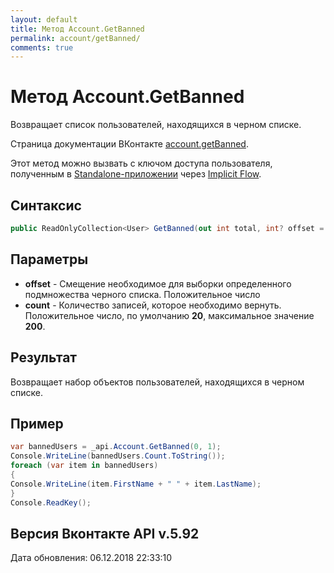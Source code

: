 ```yaml
---
layout: default
title: Метод Account.GetBanned
permalink: account/getBanned/
comments: true
---
```

# Метод Account.GetBanned
Возвращает список пользователей, находящихся в черном списке.

Страница документации ВКонтакте [account.getBanned](https://vk.com/dev/account.getBanned).

Этот метод можно вызвать с ключом доступа пользователя, полученным в [Standalone-приложении](https://vk.com/dev/standalone) через [Implicit Flow](https://vk.com/dev/implicit_flow_user).

## Синтаксис
``` csharp
public ReadOnlyCollection<User> GetBanned(out int total, int? offset = null, int? count = null)
```

## Параметры
+ **offset** - Смещение необходимое для выборки определенного подмножества черного списка. 
Положительное число
+ **count** - Количество записей, которое необходимо вернуть. 
Положительное число, по умолчанию **20**, максимальное значение **200**.

## Результат
Возвращает набор объектов пользователей, находящихся в черном списке.

## Пример
``` csharp
var bannedUsers = _api.Account.GetBanned(0, 1);
Console.WriteLine(bannedUsers.Count.ToString());
foreach (var item in bannedUsers)
{ 
Console.WriteLine(item.FirstName + " " + item.LastName); 
}
Console.ReadKey();
```

## Версия Вконтакте API v.5.92
Дата обновления: 06.12.2018 22:33:10
